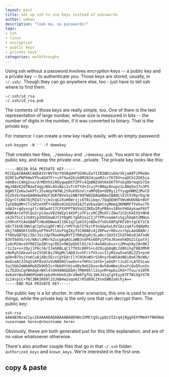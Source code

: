 ```yaml
---
layout: post
title: set up ssh to use keys instead of passwords
author: umhau
description: "look ma, no passwords!"
tags: 
- ssh
- linux
- encryption
- public keys
- private keys
categories: walkthroughs
---
```


Using ssh without a password involves encryption keys -- a public key and a private key -- to authenticate you. Those keys are stored, usually, in `~/.ssh/`. Though they can go anywhere else, too - just have to tell ssh where to find them.

```
~/.ssh/id_rsa
~/.ssh/id_rsa.pub
```

The contents of those keys are really simple, too.  One of them is the text representation of large number, whose size is measured in bits -- the number of digits in the number, if it was converted to binary.  That is the _private key_.

For instance: I can create a new key really easily, with an empty password:

```
ssh-keygen -N '' -f demokey
```

That creates two files, `./demokey` and `./demokey.pub`.  You want to share the public key, and keep the private one...private.  The private key looks like this: 

```
-----BEGIN RSA PRIVATE KEY-----
MIIEpAIBAAKCAQEA1VrNVTArYOS8qUHFSGXKuIwYIIRIWDJuGH/VkjaA0T1PRe8e
O20F3uPNPkHwVThu4G4TFr+cXfXwd26ikOM1NJ4cpeMJccTK7DV+uqOCh1ZGK5ia
n8mBscCAKgInx/drMDVhSiRDygwpDXfZPFc4ZpBN2UOtKe5KT9YxEg9brmqkS7Im
WgJABvK2QTBawT4qgJBkL6OiBpi1vTc6TYd+ZcujPcN0qz8nupz1LANq5o37n3P5
DgW5fZoKwJwkPfc3SvAUpYW7WL2tRuk9SnvlraMFQEm+UEMyi1fYyqpHNMZ2MvCO
GS2bYkrHaoQA0Hdw99zF3GRfBVe5q1NB79QTWQIDAQABAoIBAQClE2t5tRprDq/W
OZg+CtxN678jMZaT/vjmJcqGJXuH6Wrzji6TBiibqx/7QqOEHHTVWvWUDU8b+BVF
IynO9q0M+CTsSPzetMfY+Q8Ds01kD2Gdi6ZfaVbaxDmlxyMmeg3KMBMFfYehxcTh
sdA3+rgdyxsgtlc98Sw4F17CPXXPPTNVVoSIZKDx5PyPR6nv1BhnYHOAykaeF6VT
WQWhA+cmY9lQu2rpldauV02XWIpl4X5PjoTFiczRCZMcH7/Z0w71CDjKkE5StNh8
sk2kT5cC1JS8XjpIOUSUwBJf2YDgRC7gkR2aiCIjFTPPvnommtsSgjhDq6tZMHon
Lh9hcKYtAoGBAPlnNu8DWwed118k1q2lpbIXjnBDw3foUvX8PqFRFV8ttgCK7iCb
X0cT1kXEJNmlgCIphu1gDFrWSI/tMYTub7IfkztP3nGGp5uLRVIAizqAfv9qNpMz
dkj7XBN5Kt5V0SyeFfHvP1lUvFUgZXyf5C08AEs4jZRPwzrRDxzxrhpLAoGBANr/
ff0OyQ87QCcIDcJVsJdpTRoeM4pRVTIYRRq5pRjSLaNcr2UXSYIhZFA0sOJAfodK
B3VTmd5O/vG/WAslaMUrkZucgAqAOiaWB3ndFKx6DFy1PSeJKoeeh8DGZiCpatVj
jzAcMJAosOYR02IpZBtsgr8E2n9W2pQhElO2/4JrAoGAEubus+i2MnqVAyIAn0KJ
r1i3s+x+2QyjlP8cJA/IJeGKBLqC17fO3c00FS+Ld29iqbQqBL2d0hihgT8B3MhR
cNeRyhIAkuwYseI5S8C8zJ9GgMclAb0JvvhF/zfUtuscIlyM3zw5ueSBLZZ5+psH
qSH+B7VujYoKCuAjXBc5EccCgYEArIlYCHSKoW5r55RnyrDaNSAoN6iNsK7NcW8/
moOieAC3JhqSsRF8v4JxVuN8bHSlew8u+xfHhSc1ot6+jeGGPrlJuZC+LAfESLww
3aj5bb2mWbAMo0Zk9H5Is+9bbOYtHjuXBy9eb2UvocNvh8nWbei6xaYcQvD5unSn
zL7DZUsCgYBHdqk+WXl4lOHX8NGGEbHj7M8H95ll2oynM+mpbuIRd+7Tuu/o10TR
4oKaVrWuddW6PGeWtzpbzHnkHnXiBra9m0fgfUL1WkJdiqlgtEyy6TFTWiXgYX78
1LI4rpiC+fNl3BKIR69l33J6B4w2vqo6IrRSd89CZXnxEWB2a8chjA==
-----END RSA PRIVATE KEY-----
```

The public key is a lot shorter. In other scenarios, this one is used to encrypt things, while the private key is the only one that can decrypt them. The public key: 

```
ssh-rsa AAAAB3NzaC1yc2EAAAADAQABAAABAQDVWs1VMCtg5LypQcVIZcq4jBgghEhYMm4Yf9WSNoDRPU9F7x47bQXe480+QfBVOG7gbhMWv5xd9fB3bqKQ4zU0nhyl4wlxxMrsNX66o4KHVkYrmJqfyYGxwIAqAifH92swNWFKJEPKDCkNd9k8VzhmkE3ZQ60p7kpP1jESD1uuaqRLsiZaAkAG8rZBMFrBPiqAkGQvo6IGmLW9NzpNh35ly6M9w3SrPye6nPUsA2rmjfufc/kOBbl9mgrAnCQ99zdK8BSlhbtYva1G6T1Ke+WtowVASb5QQzKLV9jKqkc0xnYy8I4ZLZtiSsdqhADQd3D33MXcZF8FV7mrU0Hv1BNZ <username here>@<hostname here>
```

Obviously, these are both generated just for this little explanation, and are of no value whatsoever otherwise.

There's also another couple files that go in that `~/.ssh` folder: `authorized_keys` and `known_keys`. We're interested in the first one. 

## copy & paste

